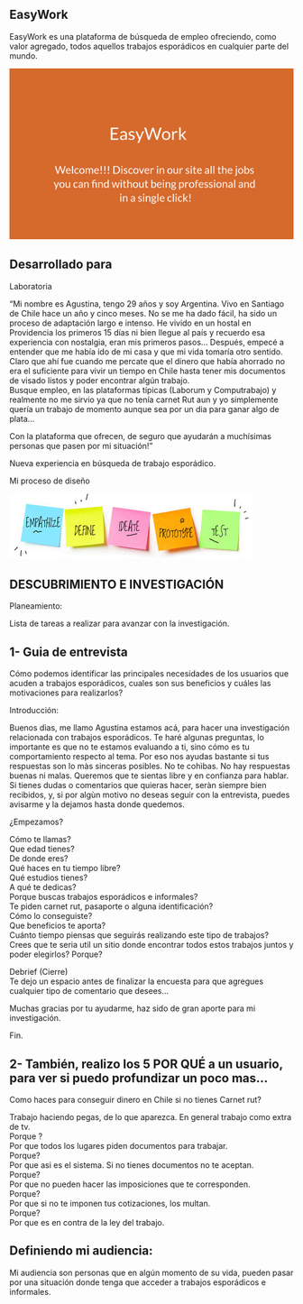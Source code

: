 EasyWork
-----------------------------------------------------------------------------------------------------------------

EasyWork es una plataforma de búsqueda de empleo ofreciendo, como valor agregado, todos aquellos trabajos esporádicos en cualquier parte del mundo.

<img src="img/easyWork.png">


Desarrollado para
-----------------------------------------------------------------------------------------------------------------

Laboratoria


“Mi nombre es Agustina, tengo 29 años y soy Argentina. Vivo en Santiago de Chile hace un año y cinco meses. No se me ha dado fácil, ha sido un proceso de adaptación largo e intenso.
He vivido en un hostal en Providencia los primeros 15 días ni bien llegue al país y recuerdo esa experiencia con nostalgia, eran mis primeros pasos… 
Después, empecé a entender que me había ido de mi casa y que mi vida tomaría otro sentido. 
Claro que ahí fue cuando me percate que el dinero que había ahorrado no era el suficiente para vivir un tiempo en Chile hasta tener mis documentos de visado listos  y poder encontrar algún trabajo.  
Busque empleo, en las plataformas típicas (Laborum y Computrabajo) y realmente no me sirvio ya que no tenía carnet Rut aun y yo simplemente quería un trabajo de momento aunque sea por un dia para ganar algo de plata…

Con la plataforma que ofrecen, de seguro que ayudarán a muchísimas personas que pasen por mi situación!”


Nueva experiencia en búsqueda de trabajo esporádico.

Mi proceso de diseño

<img src="img/images.jpg">

DESCUBRIMIENTO E INVESTIGACIÓN
-------------------------------------------------------------------------------------------------------------------

Planeamiento:

Lista de tareas a realizar para avanzar con la investigación.



1- Guia de entrevista
--------------------------------------------------------------------------------------------------------------------

Cómo podemos identificar  las principales necesidades de los usuarios que acuden a trabajos esporádicos,  cuales son sus beneficios y cuáles las motivaciones para realizarlos?

Introducción: 

Buenos dìas, me llamo Agustina estamos acá, para hacer una investigación relacionada con trabajos esporádicos. Te haré algunas preguntas, lo importante es que no te estamos evaluando a ti, sino cómo es tu comportamiento respecto al tema.  Por eso nos ayudas bastante si tus respuestas son lo màs sinceras posibles.  No te cohìbas.  No hay respuestas buenas ni malas.  Queremos que te sientas libre y en confianza para hablar. Si tienes dudas o comentarios que quieras hacer, seràn siempre bien recibidos, y, si por algùn motivo no deseas seguir con la entrevista, puedes avisarme y la dejamos hasta donde quedemos.

¿Empezamos?



Cómo te llamas? <br>
Que edad tienes? <br>
De donde eres? <br>
Qué haces en tu tiempo libre? <br>
Qué estudios tienes? <br>
A qué te dedicas? <br>
Porque buscas trabajos esporádicos e informales? <br>
Te piden carnet rut, pasaporte o alguna identificación? <br>
Cómo lo conseguiste? <br>
Que beneficios te aporta? <br>
Cuánto tiempo piensas que seguirás realizando este tipo de trabajos? <br>
Crees que te seria util un sitio donde encontrar todos estos trabajos juntos y poder elegirlos? Porque? <br>


Debrief (Cierre) <br>
Te dejo un espacio antes de finalizar la encuesta para que agregues cualquier tipo de comentario que desees…

Muchas gracias por tu ayudarme, haz sido de gran aporte para mi investigación.

Fin.


2- También, realizo los 5 POR QUÉ a un usuario, para ver si puedo profundizar un poco mas...
----------------------------------------

Como haces para conseguir dinero en Chile si no tienes Carnet rut?

Trabajo haciendo pegas, de lo que aparezca. En general trabajo como extra de tv. <br>
Porque ? <br>
Por que todos los lugares piden documentos para trabajar. <br>
Porque? <br>
Por que asi es el sistema. Si no tienes documentos no te aceptan. <br>
Porque? <br>
Por que no pueden hacer las imposiciones que te corresponden. <br>
Porque? <br>
Por que si no te imponen tus cotizaciones, los multan. <br>
Porque? <br>
Por que es en contra de la ley del trabajo. <br>





Definiendo mi audiencia:
------------------------------------------------------------------------------------------------------------------

Mi audiencia son personas que en algún momento de su vida, pueden pasar por una situación donde tenga que acceder a trabajos esporádicos e informales. 








